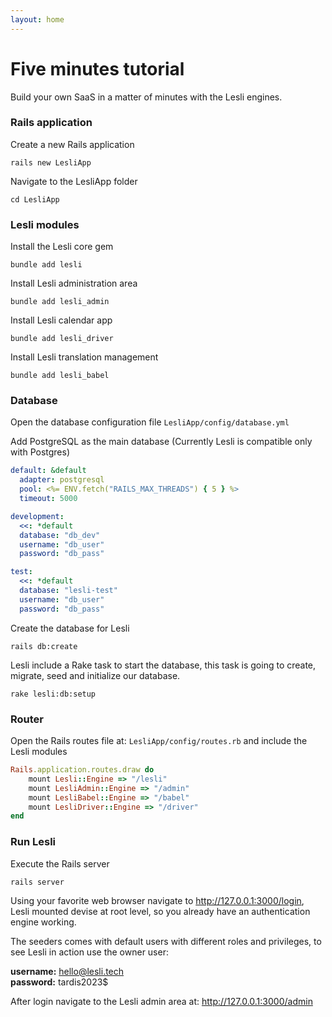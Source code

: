 ```yaml
---
layout: home
---
```


# Five minutes tutorial
Build your own SaaS in a matter of minutes with the Lesli engines.



### Rails application 

Create a new Rails application

```shell
rails new LesliApp
```

Navigate to the LesliApp folder
```shell
cd LesliApp
```




### Lesli modules 

Install the Lesli core gem

```shell
bundle add lesli 
```

Install Lesli administration area

```shell
bundle add lesli_admin
```

Install Lesli calendar app

```shell
bundle add lesli_driver
```

Install Lesli translation management

```shell
bundle add lesli_babel
```




### Database 

Open the database configuration file
`LesliApp/config/database.yml`

Add PostgreSQL as the main database (Currently Lesli is compatible only with Postgres)
```yml
default: &default
  adapter: postgresql
  pool: <%= ENV.fetch("RAILS_MAX_THREADS") { 5 } %>
  timeout: 5000

development:
  <<: *default
  database: "db_dev"
  username: "db_user"
  password: "db_pass"

test:
  <<: *default
  database: "lesli-test"
  username: "db_user"
  password: "db_pass"
```


Create the database for Lesli

```shell
rails db:create
```

Lesli include a Rake task to start the database, this task is going to create, migrate, seed and initialize our database.

```shell
rake lesli:db:setup
```




### Router 

Open the Rails routes file at: `LesliApp/config/routes.rb` and include the Lesli modules

```ruby
Rails.application.routes.draw do
    mount Lesli::Engine => "/lesli"
    mount LesliAdmin::Engine => "/admin"
    mount LesliBabel::Engine => "/babel"
    mount LesliDriver::Engine => "/driver"
end
```




### Run Lesli 

Execute the Rails server

```shell
rails server
```

Using your favorite web browser navigate to <a href="http://127.0.0.1:3000" targer="_blank">http://127.0.0.1:3000/login</a>, Lesli mounted devise at root level, so you already have an authentication engine working.


The seeders comes with default users with different roles and privileges, to see Lesli in action use the owner user:

__username:__ hello@lesli.tech <br/>
__password:__ tardis2023$ 


After login navigate to the Lesli admin area at: <a href="http://127.0.0.1:3000/admin" targer="_blank">http://127.0.0.1:3000/admin</a>
